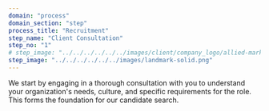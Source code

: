 ```yaml
---
domain: "process"
domain_section: "step"
process_title: "Recruitment"
step_name: "Client Consultation"
step_no: "1"
# step_image: "../../../../../../images/client/company_logo/allied-marketing.png"
step_image: "../../../../../../images/landmark-solid.png"
---
```


We start by engaging in a thorough consultation with you to understand your organization's needs, culture, and specific requirements for the role. This forms the foundation for our candidate search.
